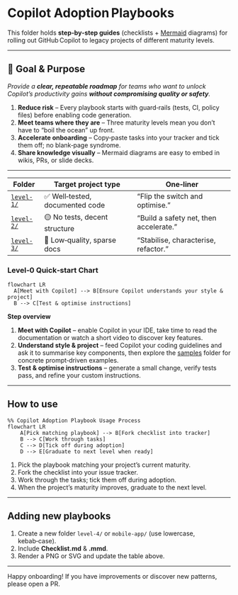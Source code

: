 # Copilot Adoption Playbooks

This folder holds **step‑by‑step guides** (checklists + [Mermaid](https://mermaid-js.github.io/) diagrams) for rolling out GitHub Copilot to legacy projects of different maturity levels.

---

## 🎯 Goal & Purpose

*Provide a **clear, repeatable roadmap** for teams who want to unlock Copilot’s productivity gains **without compromising quality or safety**.*

1. **Reduce risk** – Every playbook starts with guard‑rails (tests, CI, policy files) before enabling code generation.
2. **Meet teams where they are** – Three maturity levels mean you don’t have to “boil the ocean” up front.
3. **Accelerate onboarding** – Copy‑paste tasks into your tracker and tick them off; no blank‑page syndrome.
4. **Share knowledge visually** – Mermaid diagrams are easy to embed in wikis, PRs, or slide decks.

---

| Folder                 | Target project type             | One‑liner                              |
| ---------------------- | ------------------------------- | -------------------------------------- |
| [`level-1/`](level-1/) | ✅ Well‑tested, documented code  | “Flip the switch and optimise.”        |
| [`level-2/`](level-2/) | 🟡 No tests, decent structure   | “Build a safety net, then accelerate.” |
| [`level-3/`](level-3/) | 🔴 Low‑quality, sparse docs     | “Stabilise, characterise, refactor.”   |

### Level‑0 Quick‑start Chart

```mermaid
flowchart LR
  A[Meet with Copilot] --> B[Ensure Copilot understands your style & project]
  B --> C[Test & optimise instructions]
```

**Step overview**

1. **Meet with Copilot** – enable Copilot in your IDE, take time to read the documentation or watch a short video to discover key features.
2. **Understand style & project** – feed Copilot your coding guidelines and ask it to summarise key components, then explore the [samples](../samples/) folder for concrete prompt‑driven examples.
3. **Test & optimise instructions** – generate a small change, verify tests pass, and refine your custom instructions.

---

## How to use

```mermaid
%% Copilot Adoption Playbook Usage Process
flowchart LR
    A[Pick matching playbook] --> B[Fork checklist into tracker]
    B --> C[Work through tasks]
    C --> D[Tick off during adoption]
    D --> E[Graduate to next level when ready]
```

1. Pick the playbook matching your project’s current maturity.
2. Fork the checklist into your issue tracker.
3. Work through the tasks; tick them off during adoption.
4. When the project’s maturity improves, graduate to the next level.

---

## Adding new playbooks

1. Create a new folder `level-4/` or `mobile-app/` (use lowercase, kebab‑case).
2. Include **Checklist.md** & **.mmd**.
3. Render a PNG or SVG and update the table above.

---

Happy onboarding! If you have improvements or discover new patterns, please open a PR.
